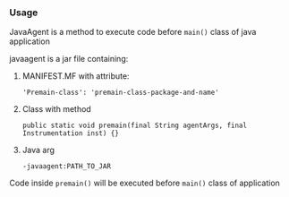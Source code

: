 ### Usage

JavaAgent is a method to execute code
before `main()` class of java application

javaagent is a jar file containing:

1. MANIFEST.MF with attribute:
    ```
   'Premain-class': 'premain-class-package-and-name'
   ```
2. Class with
   method 
   ```
   public static void premain(final String agentArgs, final Instrumentation inst) {}
   ```
3. Java arg
   ```
   -javaagent:PATH_TO_JAR
   ```
Code inside `premain()` will be executed
before `main()` class of application
